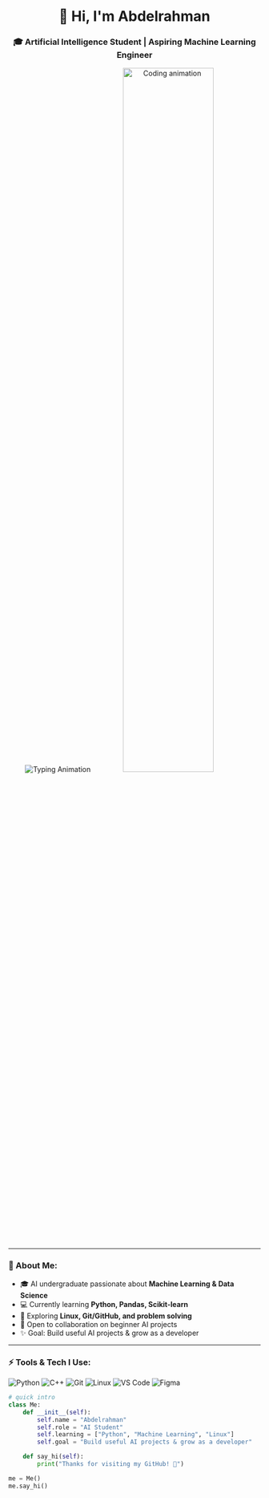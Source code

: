 <div align="center">

# 👋 Hi, I'm **Abdelrahman**  
### 🎓 Artificial Intelligence Student | Aspiring Machine Learning Engineer  

<img src="https://readme-typing-svg.herokuapp.com?font=Fira+Code&size=22&pause=1000&color=36BCF7&center=true&vCenter=true&width=600&lines=AI+Student+%7C+ML+Enthusiast;Always+Learning+New+Technologies;Sharing+My+Journey+on+GitHub" alt="Typing Animation" />

<img src="https://media.giphy.com/media/qgQUggAC3Pfv687qPC/giphy.gif" width="60%" alt="Coding animation"/>  

</div>

---

### 🚀 About Me:
- 🎓 AI undergraduate passionate about **Machine Learning & Data Science**  
- 💻 Currently learning **Python, Pandas, Scikit-learn**  
- 🌱 Exploring **Linux, Git/GitHub, and problem solving**  
- 🤝 Open to collaboration on beginner AI projects  
- ✨ Goal: Build useful AI projects & grow as a developer  

---

### ⚡ Tools & Tech I Use:
![Python](https://img.shields.io/badge/Python-FFD43B?style=flat&logo=python&logoColor=darkgreen)
![C++](https://img.shields.io/badge/C++-00599C?style=flat&logo=c%2B%2B&logoColor=white)
![Git](https://img.shields.io/badge/Git-E44C30?style=flat&logo=git&logoColor=white)
![Linux](https://img.shields.io/badge/Linux-FCC624?style=flat&logo=linux&logoColor=black)
![VS Code](https://img.shields.io/badge/VSCode-0078D4?style=flat&logo=visual%20studio%20code&logoColor=white)
![Figma](https://img.shields.io/badge/Figma-F24E1E?style=flat&logo=figma&logoColor=white)

```python
# quick intro
class Me:
    def __init__(self):
        self.name = "Abdelrahman"
        self.role = "AI Student"
        self.learning = ["Python", "Machine Learning", "Linux"]
        self.goal = "Build useful AI projects & grow as a developer"

    def say_hi(self):
        print("Thanks for visiting my GitHub! 🚀")

me = Me()
me.say_hi()
